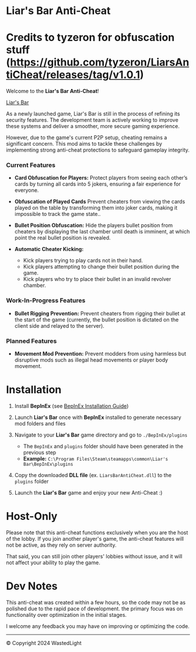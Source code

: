 # Liar's Bar Anti-Cheat

# Credits to tyzeron for obfuscation stuff (https://github.com/tyzeron/LiarsAntiCheat/releases/tag/v1.0.1)

Welcome to the **Liar's Bar Anti-Cheat**!

[Liar's Bar](https://store.steampowered.com/app/3097560/Liars_Bar/) 

As a newly launched game, Liar's Bar is still in the process of refining its security features. The development team is actively working to improve these systems and deliver a smoother, more secure gaming experience.

However, due to the game's current P2P setup, cheating remains a significant concern. This mod aims to tackle these challenges by implementing strong anti-cheat protections to safeguard gameplay integrity.

### Current Features

- **Card Obfuscation for Players:** 
Protect players from seeing each other’s cards by turning all cards into 5 jokers, ensuring a fair experience for everyone.

- **Obfuscation of Played Cards** 
Prevent cheaters from viewing the cards played on the table by transforming them into joker cards, making it impossible to track the game state..

- **Bullet Position Obfuscation:** 
Hide the players bullet position from cheaters by displaying the last chamber until death is imminent, at which point the real bullet position is revealed.

- **Automatic Cheater Kicking:** 
  - Kick players trying to play cards not in their hand.
  - Kick players attempting to change their bullet position during the game.
  - Kick players who try to place their bullet in an invalid revolver chamber.

### Work-In-Progress Features

- **Bullet Rigging Prevention:** 
Prevent cheaters from rigging their bullet at the start of the game (currently, 
the bullet position is dictated on the client side and relayed to the server).

### Planned Features

- **Movement Mod Prevention:** 
Prevent modders from using harmless but disruptive mods such as illegal head 
movements or player body movement.


# Installation

1. Install **BepInEx** (see [BepInEx Installation Guide](https://docs.bepinex.dev/articles/user_guide/installation/index.html))

2. Launch **Liar's Bar** once with **BepInEx** installed to generate necessary mod folders and files

3. Navigate to your **Liar's Bar** game directory and go to `./BepInEx/plugins`
    - The `BepInEx` and `plugins` folder should have been generated in the previous step
    - **Example:** `C:\Program Files\Steam\steamapps\common\Liar's Bar\BepInEx\plugins`


5. Copy the downloaded **DLL file** (ex. `LiarsBarAntiCheat.dll`) to the `plugins` folder

6. Launch the **Liar's Bar** game and enjoy your new Anti-Cheat :)


# Host-Only

Please note that this anti-cheat functions exclusively when you are the host of the lobby. If you join another player's game, the anti-cheat features will not be active, as they rely on server authority.

That said, you can still join other players' lobbies without issue, and it will not affect your ability to play the game.

# Dev Notes

This anti-cheat  was created within a few hours, so the code may not be as polished due to the rapid pace of development. the primary focus was on functionality over optimization in the initial stages.

I welcome any feedback you may have on improving or optimizing the code.

---

© Copyright 2024 WastedLight
